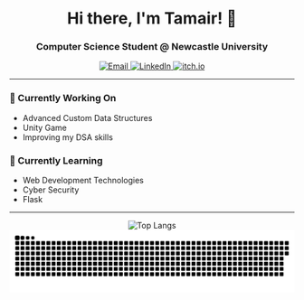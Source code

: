 

<h1 align="center">Hi there, I'm Tamair! 👋</h1>

<h3 align="center">Computer Science Student @ Newcastle University</h3>

<p align="center">
  <a href="mailto:tvassib2@gmail.com">
    <img src="https://img.shields.io/badge/Email-D14836?style=for-the-badge&logo=gmail&logoColor=white" alt="Email"/>
  </a>
  <a href="https://www.linkedin.com/in/tamer-vassib-552220279">
    <img src="https://img.shields.io/badge/LinkedIn-0077B5?style=for-the-badge&logo=linkedin&logoColor=white" alt="LinkedIn"/>
<a href="https://radioactiveant7.itch.io/">
    <img src="https://img.shields.io/badge/itch.io-FA5C5C?style=for-the-badge&logo=itch.io&logoColor=white" alt="itch.io"/>
</a>

</p>

---

### 🔭 Currently Working On
- Advanced Custom Data Structures
- Unity Game
- Improving my DSA skills

### 🌱 Currently Learning                                                                                      
- Web Development Technologies
- Cyber Security
- Flask


---

<div align = center>
  
  ![Top Langs](https://github-readme-stats.vercel.app/api/top-langs/?username=TamairNV&layout=compact&theme=nightowl&bg_color=00000000&card_width=800&hide_border=true)
  ![snake gif](https://github.com/TamairNV/TamairNV/blob/output/github-snake-dark.svg)

</div>

